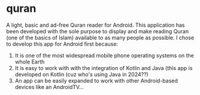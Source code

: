 # quran
A light, basic and ad-free Quran reader for Android.
This application has been developed with the sole purpose to display and make reading Quran (one of the basics of Islam) available to as many people as possible.
I chose to develop this app for Android first because:
1. It is one of the most widespread mobile phone operating systems on the whole Earth
2. It is easy to work with with the integration of Kotlin and Java (this app is developed on Kotlin (cuz who's using Java in 2024??)
3. An app can be easily expanded to work with other Android-based devices like an AndroidTV...

